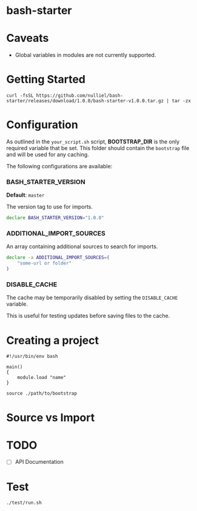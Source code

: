 # bash-starter

# Caveats

* Global variables in modules are not currently supported.

# Getting Started

`curl -fsSL https://github.com/nulliel/bash-starter/releases/download/1.0.0/bash-starter-v1.0.0.tar.gz | tar -zx`

# Configuration

As outlined in the `your_script.sh` script, **BOOTSTRAP_DIR** is the
only required variable that be set. This folder should contain the
`bootstrap` file and will be used for any caching.

The following configurations are available:

### BASH_STARTER_VERSION

**Default**: `master`

The version tag to use for imports.

```bash
declare BASH_STARTER_VERSION="1.0.0"
```

### ADDITIONAL_IMPORT_SOURCES

An array containing additional sources to search for imports.

```bash
declare -a ADDITIONAL_IMPORT_SOURCES=(
    "some-url or folder"
)
```

### DISABLE_CACHE

The cache may be temporarily disabled by setting the `DISABLE_CACHE` variable.

This is useful for testing updates before saving files to the cache.


# Creating a project

```
#!/usr/bin/env bash

main()
{
    module.load "name"
}

source ./path/to/bootstrap
```

# Source vs Import

# TODO

- [ ] API Documentation

# Test

`./test/run.sh`
